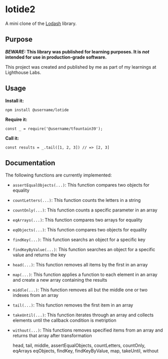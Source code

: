 # lotide2

A mini clone of the [Lodash](https://lodash.com) library.

## Purpose

**_BEWARE:_ This library was published for learning purposes. It is _not_ intended for use in production-grade software.**

This project was created and published by me as part of my learnings at Lighthouse Labs. 

## Usage

**Install it:**

`npm install @username/lotide`

**Require it:**

`const _ = require('@username/tfountain39');`

**Call it:**

`const results = _.tail([1, 2, 3]) // => [2, 3]`

## Documentation

The following functions are currently implemented:

* `assertEqualObjects(...)`: This function compares two objects for equality
* `countLetters(...)`: This function counts the letters in a string
* `countOnly(...)`: This function counts a specific parameter in an array
* `eqArrays(...)`: This function compares two arrays for equality 
* `eqObjects(...)`: This function compares two objects for equality
* `findKey(...)`: This function searchs an object for a specific key
* `findKeyByValue(...)`: This function searches an object for a specific value and returns the key
* `head(...)`: This function removes all items by the first in an array
* `map(...)`: This function applies a function to each element in an array and create a new array containing the results
* `middle(...)`: This function removes all but the middle one or two indexes from an array
* `tail(...)`: This function removes the first item in an array
* `takeUntil(...)`: This function iterates through an array and collects elements until the callback condition is metription
* `without(...)`: This functions removes specified items from an array and returns that array after transformation

  head,
  tail,
  middle,
  assertEqualObjects,
  countLetters,
  countOnly,
  eqArrays
  eqObjects,
  findKey,
  findKeyByValue,
  map,
  takeUntil,
  without
